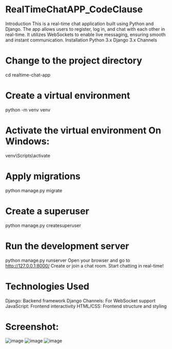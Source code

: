 # RealTimeChatAPP_CodeClause
Introduction
This is a real-time chat application built using Python and Django. The app allows users to register, log in, and chat with each other in real-time. It utilizes WebSockets to enable live messaging, ensuring smooth and instant communication.
Installation
Python 3.x
Django 3.x
Channels
# Change to the project directory
cd realtime-chat-app
# Create a virtual environment
python -m venv venv
# Activate the virtual environment On Windows:
venv\Scripts\activate
# Apply migrations
python manage.py migrate
# Create a superuser
python manage.py createsuperuser
# Run the development server
python manage.py runserver
Open your browser and go to http://127.0.0.1:8000/
Create or join a chat room.
Start chatting in real-time!
# Technologies Used
Django: Backend framework
Django Channels: For WebSocket support
JavaScript: Frontend interactivity
HTML/CSS: Frontend structure and styling
# Screenshot:
![image](https://github.com/gauripaturkar16/RealTimeChatAPI_CodeClause/assets/112767443/5d727455-6709-4af6-877e-a0989cc6a08f)
![image](https://github.com/gauripaturkar16/RealTimeChatAPI_CodeClause/assets/112767443/91c223a3-cebf-47ee-b30b-61964c2f5197)
![image](https://github.com/gauripaturkar16/RealTimeChatAPI_CodeClause/assets/112767443/8b61c67d-1d2b-489a-b0d1-37e8b70d9e89)


